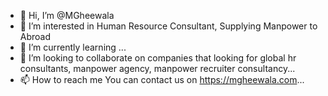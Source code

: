 - 👋 Hi, I’m @MGheewala
- 👀 I’m interested in Human Resource Consultant, Supplying Manpower to Abroad
- 🌱 I’m currently learning ...
- 💞️ I’m looking to collaborate on companies that looking for global hr consultants, manpower agency, manpower recruiter consultancy...
- 📫 How to reach me You can contact us on https://mgheewala.com...

<!---
MGheewala/MGheewala is a ✨ special ✨ repository because its `README.md` (this file) appears on your GitHub profile.
You can click the Preview link to take a look at your changes.
--->

